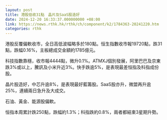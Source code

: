 ```yaml
---
layout: post
title: 港股低收31點　晶片及SaaS股造好
date: 2024-12-20 16:33:37.000000000 +08:00
link: https://news.rthk.hk/rthk/ch/component/k2/1784363-20241220.htm
categories: rthk
---
```


港股反覆偏軟收市，全日高低波幅略多於180點。恒生指數收市報19720點，跌31點，跌幅0.16%，主板總成交金額約1785億元。

科技指數靠穩，收市報4444點，微升0.1%。ATMXJ個別發展，阿里巴巴及京東跌3%或以上，騰訊及小米升近3%。快手跌逾5%，是表現最差恒指及科指成份股。

晶片股造好，中芯升逾8%，是表現最好藍籌股。SaaS股亦升，微盟再升逾25%，連續兩日急升及大成交。

石油、黃金、能源股偏軟。

恒指本周累計跌250點，跌幅約1.3%；科指跌約0.8%，兩者都結束3星期升勢。
